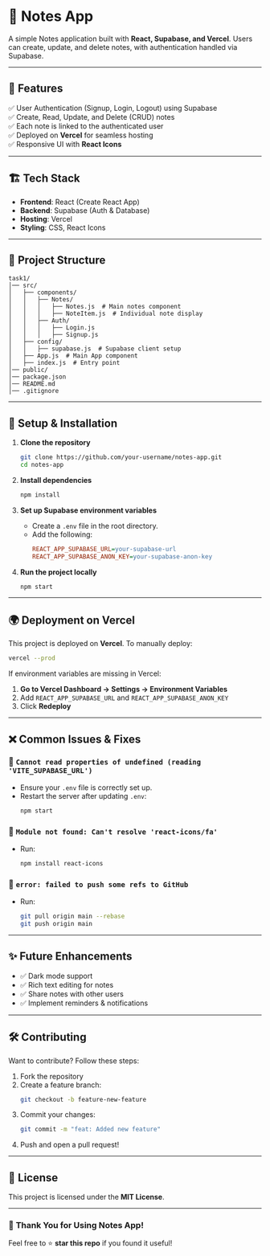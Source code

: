 # 📝 Notes App

A simple Notes application built with **React, Supabase, and Vercel**. Users can create, update, and delete notes, with authentication handled via Supabase.

---

## 🚀 Features
✅ User Authentication (Signup, Login, Logout) using Supabase  
✅ Create, Read, Update, and Delete (CRUD) notes  
✅ Each note is linked to the authenticated user  
✅ Deployed on **Vercel** for seamless hosting  
✅ Responsive UI with **React Icons**  

---

## 🏗️ **Tech Stack**
- **Frontend**: React (Create React App)
- **Backend**: Supabase (Auth & Database)
- **Hosting**: Vercel
- **Styling**: CSS, React Icons

---

## 📂 **Project Structure**
```
task1/
│── src/
│   ├── components/
│   │   ├── Notes/
│   │   │   ├── Notes.js  # Main notes component
│   │   │   ├── NoteItem.js  # Individual note display
│   │   ├── Auth/
│   │   │   ├── Login.js
│   │   │   ├── Signup.js
│   ├── config/
│   │   ├── supabase.js  # Supabase client setup
│   ├── App.js  # Main App component
│   ├── index.js  # Entry point
│── public/
│── package.json
│── README.md
│── .gitignore
```

---

## 🔧 **Setup & Installation**
1. **Clone the repository**
   ```bash
   git clone https://github.com/your-username/notes-app.git
   cd notes-app
   ```

2. **Install dependencies**
   ```bash
   npm install
   ```

3. **Set up Supabase environment variables**
   - Create a `.env` file in the root directory.
   - Add the following:
     ```ini
     REACT_APP_SUPABASE_URL=your-supabase-url
     REACT_APP_SUPABASE_ANON_KEY=your-supabase-anon-key
     ```

4. **Run the project locally**
   ```bash
   npm start
   ```

---

## 🌍 **Deployment on Vercel**
This project is deployed on **Vercel**. To manually deploy:
```bash
vercel --prod
```

If environment variables are missing in Vercel:
1. **Go to Vercel Dashboard → Settings → Environment Variables**
2. Add `REACT_APP_SUPABASE_URL` and `REACT_APP_SUPABASE_ANON_KEY`
3. Click **Redeploy**

---

## ❌ **Common Issues & Fixes**
### 🔴 `Cannot read properties of undefined (reading 'VITE_SUPABASE_URL')`
- Ensure your `.env` file is correctly set up.
- Restart the server after updating `.env`:  
  ```bash
  npm start
  ```

### 🔴 `Module not found: Can't resolve 'react-icons/fa'`
- Run:
  ```bash
  npm install react-icons
  ```

### 🔴 `error: failed to push some refs to GitHub`
- Run:
  ```bash
  git pull origin main --rebase
  git push origin main
  ```

---

## ✨ **Future Enhancements**
- ✅ Dark mode support  
- ✅ Rich text editing for notes  
- ✅ Share notes with other users  
- ✅ Implement reminders & notifications  

---

## 🛠 **Contributing**
Want to contribute? Follow these steps:
1. Fork the repository  
2. Create a feature branch:  
   ```bash
   git checkout -b feature-new-feature
   ```
3. Commit your changes:
   ```bash
   git commit -m "feat: Added new feature"
   ```
4. Push and open a pull request!

---

## 📜 **License**
This project is licensed under the **MIT License**.

---

### 🎉 **Thank You for Using Notes App!**
Feel free to ⭐️ **star this repo** if you found it useful!

